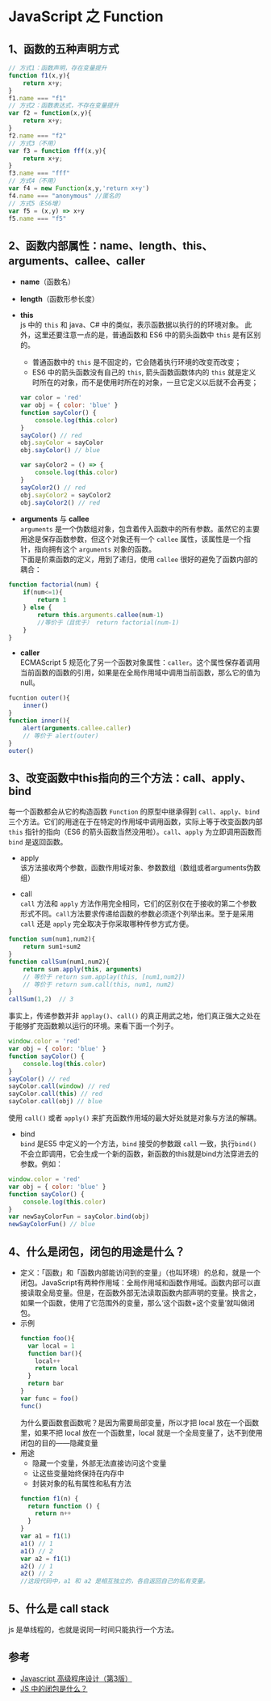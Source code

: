 # JavaScript 之 Function

## 1、函数的五种声明方式
```javascript
// 方式1：函数声明，存在变量提升
function f1(x,y){
    return x+y;
}
f1.name === "f1"
// 方式2：函数表达式，不存在变量提升
var f2 = function(x,y){
    return x+y;
}
f2.name === "f2"
// 方式3（不用）
var f3 = function fff(x,y){
    return x+y;
}
f3.name === "fff"
// 方式4（不用）
var f4 = new Function(x,y,'return x+y')
f4.name === "anonymous" //匿名的
// 方式5（ES6增）
var f5 = (x,y) => x+y
f5.name === "f5"
```

## 2、函数内部属性：name、length、this、arguments、callee、caller
- **name**（函数名）
- **length**（函数形参长度）
- **this**   
js 中的 `this` 和 java、C# 中的类似，表示函数据以执行的的环境对象。 
此外，这里还要注意一点的是，普通函数和 ES6 中的箭头函数中 `this` 是有区别的。
    - 普通函数中的 `this` 是不固定的，它会随着执行环境的改变而改变；
    - ES6 中的箭头函数没有自己的 `this`, 箭头函数函数体内的 `this` 就是定义时所在的对象，而不是使用时所在的对象，一旦它定义以后就不会再变；
    ```javascript
    var color = 'red'
    var obj = { color: 'blue' }
    function sayColor() {
        console.log(this.color)
    }
    sayColor() // red
    obj.sayColor = sayColor
    obj.sayColor() // blue

    var sayColor2 = () => {
        console.log(this.color)
    }
    sayColor2() // red
    obj.sayColor2 = sayColor2
    obj.sayColor2() // red
    ```

- **arguments** 与 **callee**    
`arguments` 是一个伪数组对象，包含着传入函数中的所有参数。虽然它的主要用途是保存函数参数，但这个对象还有一个 `callee` 属性，该属性是一个指针，指向拥有这个 `arguments` 对象的函数。    
下面是阶乘函数的定义，用到了递归，使用 `callee` 很好的避免了函数内部的耦合：
```javascript
function factorial(num) {
    if(num<=1){
        return 1
    } else {
        return this.arguments.callee(num-1)
        //等价于（且优于） return factorial(num-1)
    }
}
```

- **caller**    
ECMAScript 5 规范化了另一个函数对象属性：`caller`。这个属性保存着调用当前函数的函数的引用，如果是在全局作用域中调用当前函数，那么它的值为 null。
```javascript
fucntion outer(){
    inner()
}
function inner(){
    alert(arguments.callee.caller)
    // 等价于 alert(outer)
}
outer()
```

## 3、改变函数中this指向的三个方法：call、apply、bind
每一个函数都会从它的构造函数 `Function` 的原型中继承得到 `call`、`apply`、`bind` 三个方法。它们的用途在于在特定的作用域中调用函数，实际上等于改变函数内部 `this` 指针的指向（ES6 的箭头函数当然没用啦）。`call`、`apply` 为立即调用函数而 `bind` 是返回函数。

- apply    
该方法接收两个参数，函数作用域对象、参数数组（数组或者arguments伪数组）

- call  
`call` 方法和 `apply` 方法作用完全相同，它们的区别仅在于接收的第二个参数形式不同。`call`方法要求传递给函数的参数必须逐个列举出来。至于是采用 `call` 还是 `apply` 完全取决于你采取哪种传参方式方便。
```javascript
function sum(num1,num2){
    return sum1+sum2
}
function callSum(num1,num2){
    return sum.apply(this, arguments)
    // 等价于 return sum.applay(this, [num1,num2])
    // 等价于 return sum.call(this, num1, num2)
}
callSum(1,2)  // 3
```
事实上，传递参数并非 `applay()`、`call()` 的真正用武之地，他们真正强大之处在于能够扩充函数赖以运行的环境。来看下面一个列子。
```javascript
window.color = 'red'
var obj = { color: 'blue' }
function sayColor() {
    console.log(this.color)
}
sayColor() // red
sayColor.call(window) // red
sayColor.call(this) // red
sayColor.call(obj) // blue
```
使用 `call()` 或者 `apply()` 来扩充函数作用域的最大好处就是对象与方法的解耦。

- bind  
`bind` 是ES5 中定义的一个方法，`bind` 接受的参数跟 `call` 一致，执行`bind()`不会立即调用，它会生成一个新的函数，新函数的this就是bind方法穿进去的参数。例如：
```javascript
window.color = 'red'
var obj = { color: 'blue' }
function sayColor() {
    console.log(this.color)
}
var newSayColorFun = sayColor.bind(obj)
newSayColorFun() // blue
```

## 4、什么是闭包，闭包的用途是什么？
- 定义：「函数」和「函数内部能访问到的变量」（也叫环境）的总和，就是一个闭包。JavaScript有两种作用域：全局作用域和函数作用域。函数内部可以直接读取全局变量。但是，在函数外部无法读取函数内部声明的变量。换言之，如果一个函数，使用了它范围外的变量，那么‘这个函数+这个变量’就叫做闭包。
- 示例    
    ```javascript
    function foo(){
      var local = 1
      function bar(){
        local++
        return local
      }
      return bar
    }
    var func = foo()
    func()
    ```
    为什么要函数套函数呢？是因为需要局部变量，所以才把 local 放在一个函数里，如果不把 local 放在一个函数里，local 就是一个全局变量了，达不到使用闭包的目的——隐藏变量
- 用途
    - 隐藏一个变量，外部无法直接访问这个变量
    - 让这些变量始终保持在内存中
    - 封装对象的私有属性和私有方法
    ```javascript
    function f1(n) {
      return function () {
        return n++
      }
    }
    var a1 = f1(1)
    a1() // 1
    a1() // 2
    var a2 = f1(1)
    a2() // 1
    a2() // 2
    //这段代码中，a1 和 a2 是相互独立的，各自返回自己的私有变量。
    ```

## 5、什么是 call stack
js 是单线程的，也就是说同一时间只能执行一个方法。


## 参考
- [Javascript 高级程序设计（第3版）](javascript:void(0))
- [JS 中的闭包是什么？](https://segmentfault.com/a/1190000012785212)


